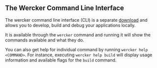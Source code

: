## The Wercker Command Line Interface

The wercker command line interface (CLI) is a separate
[download](http://wercker.com/downloads/) and
allows you to develop, build and debug your applications locally.

It is available through the `wercker` command and running it will show the
commands available and what they do.

You can also get help for individual command by running `wercker help <COMMAND>`.
For instance, executing `wercker help build` will display usage
information and available flags for the `build` command.
